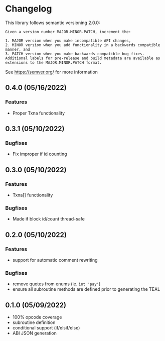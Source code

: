 # Changelog

This library follows semantic versioning 2.0.0:

```
Given a version number MAJOR.MINOR.PATCH, increment the:

1. MAJOR version when you make incompatible API changes,
2. MINOR version when you add functionality in a backwards compatible manner, and
3. PATCH version when you make backwards compatible bug fixes.
Additional labels for pre-release and build metadata are available as extensions to the MAJOR.MINOR.PATCH format.
```

See https://semver.org/ for more information

## 0.4.0 (05/16/2022)

### Features
- Proper Txna functionality

## 0.3.1 (05/10/2022)

### Bugfixes
- Fix improper if id counting

## 0.3.0 (05/10/2022)

### Features
- Txna[] functionality

### Bugfixes 
- Made if block id/count thread-safe

## 0.2.0 (05/10/2022)

### Features
- support for automatic comment rewriting

### Bugfixes
- remove quotes from enums (ie. `int 'pay'`)
- ensure all subroutine methods are defined prior to generating the TEAL

## 0.1.0 (05/09/2022)
- 100% opcode coverage
- subroutine definition
- conditional support (if/elsif/else)
- ABI JSON generation

